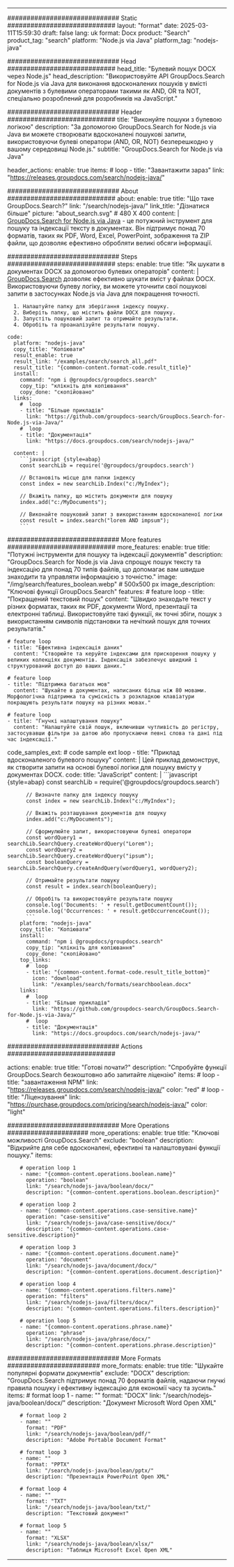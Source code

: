 
---
############################# Static ############################
layout: "format"
date:  2025-03-11T15:59:30
draft: false
lang: uk
format: Docx
product: "Search"
product_tag: "search"
platform: "Node.js via Java"
platform_tag: "nodejs-java"

############################# Head ############################
head_title: "Булевий пошук DOCX через Node.js"
head_description: "Використовуйте API GroupDocs.Search for Node.js via Java для виконання вдосконалених пошуків у вмісті документів з булевими операторами такими як AND, OR та NOT, спеціально розроблений для розробників на JavaScript."

############################# Header ############################
title: "Виконуйте пошуки з булевою логікою" 
description: "За допомогою GroupDocs.Search for Node.js via Java ви можете створювати вдосконалені пошукові запити, використовуючи булеві оператори (AND, OR, NOT) безперешкодно у вашому середовищі Node.js."
subtitle: "GroupDocs.Search for Node.js via Java" 

header_actions:
  enable: true
  items:
    #  loop
    - title: "Завантажити зараз"
      link: "https://releases.groupdocs.com/search/nodejs-java/"
      
############################# About ############################
about:
    enable: true
    title: "Що таке GroupDocs.Search?"
    link: "/search/nodejs-java/"
    link_title: "Дізнатися більше"
    picture: "about_search.svg" # 480 X 400
    content: |
       [GroupDocs.Search for Node.js via Java](/search/nodejs-java/) - це потужний інструмент для пошуку та індексації тексту в документах. Він підтримує понад 70 форматів, таких як PDF, Word, Excel, PowerPoint, зображення та ZIP файли, що дозволяє ефективно обробляти великі обсяги інформації.

############################# Steps ############################
steps:
    enable: true
    title: "Як шукати в документах DOCX за допомогою булевих операторів"
    content: |
      [GroupDocs.Search](/search/nodejs-java/) дозволяє ефективно шукати вміст у файлах DOCX. Використовуючи булеву логіку, ви можете уточнити свої пошукові запити в застосунках Node.js via Java для покращення точності.
      
      1. Налаштуйте папку для зберігання індексу пошуку.
      2. Виберіть папку, що містить файли DOCX для пошуку.
      3. Запустіть пошуковий запит та отримайте результати.
      4. Обробіть та проаналізуйте результати пошуку.
   
    code:
      platform: "nodejs-java"
      copy_title: "Копіювати"
      result_enable: true
      result_link: "/examples/search/search_all.pdf"
      result_title: "{common-content.format-code.result_title}"
      install:
        command: "npm i @groupdocs/groupdocs.search"
        copy_tip: "клікніть для копіювання"
        copy_done: "скопійовано"
      links:
        #  loop
        - title: "Більше прикладів"
          link: "https://github.com/groupdocs-search/GroupDocs.Search-for-Node.js-via-Java/"
        #  loop
        - title: "Документація"
          link: "https://docs.groupdocs.com/search/nodejs-java/"
          
      content: |
        ```javascript {style=abap}
        const searchLib = require('@groupdocs/groupdocs.search')

        // Встановіть місце для папки індексу
        const index = new searchLib.Index("c:/MyIndex");

        // Вкажіть папку, що містить документи для пошуку
        index.add("c:/MyDocuments");

        // Виконайте пошуковий запит з використанням вдосконаленої логіки
        const result = index.search("lorem AND impsum");
        ```            

############################# More features ############################
more_features:
  enable: true
  title: "Потужні інструменти для пошуку та індексації документів"
  description: "GroupDocs.Search for Node.js via Java спрощує пошук тексту та індексацію для понад 70 типів файлів, що допомагає вам швидше знаходити та управляти інформацією з точністю."
  image: "/img/search/features_boolean.webp" # 500x500 px
  image_description: "Ключові функції GroupDocs.Search"
  features:
    # feature loop
    - title: "Покращений текстовий пошук"
      content: "Швидко знаходьте текст у різних форматах, таких як PDF, документи Word, презентації та електронні таблиці. Використовуйте такі функції, як точні збіги, пошук з використанням символів підстановки та нечіткий пошук для точних результатів."

    # feature loop
    - title: "Ефективна індексація даних"
      content: "Створюйте та керуйте індексами для прискорення пошуку у великих колекціях документів. Індексація забезпечує швидкий і структурований доступ до ваших даних."

    # feature loop
    - title: "Підтримка багатьох мов"
      content: "Шукайте в документах, написаних більш ніж 80 мовами. Морфологічна підтримка та сумісність з розкладкою клавіатури покращують результати пошуку на різних мовах."

    # feature loop
    - title: "Гнучкі налаштування пошуку"
      content: "Налаштуйте свій пошук, включивши чутливість до регістру, застосувавши фільтри за датою або пропускаючи певні слова та дані під час індексації."
      
  code_samples_ext:
    # code sample ext loop
    - title: "Приклад вдосконаленого булевого пошуку"
      content: |
        Цей приклад демонструє, як створити запити на основі булевої логіки для пошуку вмісту у документах DOCX.
      code:
        title: "JavaScript"
        content: |
          ```javascript {style=abap}
          const searchLib = require('@groupdocs/groupdocs.search')
          
          // Визначте папку для індексу пошуку
          const index = new searchLib.Index("c:/MyIndex");
              
          // Вкажіть розташування документів для пошуку
          index.add("c:/MyDocuments");

          // Сформулюйте запит, використовуючи булеві оператори
          const wordQuery1 = searchLib.SearchQuery.createWordQuery("Lorem");
          const wordQuery2 = searchLib.SearchQuery.createWordQuery("ipsum");
          const booleanQuery = searchLib.SearchQuery.createAndQuery(wordQuery1, wordQuery2);

          // Отримайте результати пошуку
          const result = index.search(booleanQuery);
          
          // Обробіть та використовуйте результати пошуку
          console.log('Documents: ' + result.getDocumentCount());
          console.log('Occurrences: ' + result.getOccurrenceCount());
          ```
        platform: "nodejs-java"
        copy_title: "Копіювати"
        install:
          command: "npm i @groupdocs/groupdocs.search"
          copy_tip: "клікніть для копіювання"
          copy_done: "скопійовано"
        top_links:
          #  loop
          - title: "{common-content.format-code.result_title_bottom}"
            icon: "download"
            link: "/examples/search/formats/searchboolean.docx"
        links:
          #  loop
          - title: "Більше прикладів"
            link: "https://github.com/groupdocs-search/GroupDocs.Search-for-Node.js-via-Java/"
          #  loop
          - title: "Документація"
            link: "https://docs.groupdocs.com/search/nodejs-java/"
            

            


############################# Actions ############################

actions:
  enable: true
  title: "Готові почати?"
  description: "Спробуйте функції GroupDocs.Search безкоштовно або запитайте ліцензію"
  items:
    #  loop
    - title: "завантаження NPM"
      link: "https://releases.groupdocs.com/search/nodejs-java/"
      color: "red"
        #  loop
    - title: "Ліцензування"
      link: "https://purchase.groupdocs.com/pricing/search/nodejs-java/"
      color: "light"


############################# More Operations #####################
more_operations:
    enable: true
    title: "Ключові можливості GroupDocs.Search"
    exclude: "boolean"
    description: "Відкрийте для себе вдосконалені, ефективні та налаштовувані функції пошуку."
    items: 
          
        # operation loop 1
        - name: "{common-content.operations.boolean.name}"
          operation: "boolean"
          link: "/search/nodejs-java/boolean/docx/"
          description: "{common-content.operations.boolean.description}"

        # operation loop 2
        - name: "{common-content.operations.case-sensitive.name}"
          operation: "case-sensitive"
          link: "/search/nodejs-java/case-sensitive/docx/"
          description: "{common-content.operations.case-sensitive.description}"

        # operation loop 3
        - name: "{common-content.operations.document.name}"
          operation: "document"
          link: "/search/nodejs-java/document/docx/"
          description: "{common-content.operations.document.description}"

        # operation loop 4
        - name: "{common-content.operations.filters.name}"
          operation: "filters"
          link: "/search/nodejs-java/filters/docx/"
          description: "{common-content.operations.filters.description}"

        # operation loop 5
        - name: "{common-content.operations.phrase.name}"
          operation: "phrase"
          link: "/search/nodejs-java/phrase/docx/"
          description: "{common-content.operations.phrase.description}"
          
        
          
############################# More Formats ########################
more_formats:
    enable: true
    title: "Шукайте популярні формати документів"
    exclude: "DOCX"
    description: "GroupDocs.Search підтримує понад 70 форматів файлів, надаючи гнучкі правила пошуку і ефективну індексацію для економії часу та зусиль."
    items: 
        # format loop 1
        - name: ""
          format: "DOCX"
          link: "/search/nodejs-java/boolean/docx/"
          description: "Документ Microsoft Word Open XML"
          
        # format loop 2
        - name: ""
          format: "PDF"
          link: "/search/nodejs-java/boolean/pdf/"
          description: "Adobe Portable Document Format"
          
        # format loop 3
        - name: ""
          format: "PPTX"
          link: "/search/nodejs-java/boolean/pptx/"
          description: "Презентація PowerPoint Open XML"

        # format loop 4
        - name: ""
          format: "TXT"
          link: "/search/nodejs-java/boolean/txt/"
          description: "Текстовий документ"
          
        # format loop 5
        - name: ""
          format: "XLSX"
          link: "/search/nodejs-java/boolean/xlsx/"
          description: "Таблиця Microsoft Excel Open XML"
  

---